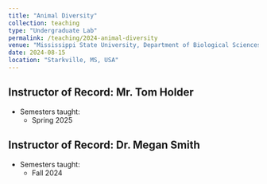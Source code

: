 ```yaml
---
title: "Animal Diversity"
collection: teaching
type: "Undergraduate Lab"
permalink: /teaching/2024-animal-diversity
venue: "Mississippi State University, Department of Biological Sciences"
date: 2024-08-15
location: "Starkville, MS, USA"
---
```

## Instructor of Record: Mr. Tom Holder
* Semesters taught:
  * Spring 2025
## Instructor of Record: Dr. Megan Smith
* Semesters taught:
  * Fall 2024
 

